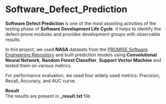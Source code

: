 # Software_Defect_Prediction

**Software Defect Prediction** is one of the most assisting activities of the testing phase of **Software Development Life Cycle**. It helps to identify the defect-prone modules and provides development groups with observable results.

In this project, we used **NASA** datasets from the [PROMISE Software Engineering Repository](http://promise.site.uottawa.ca/SERepository/datasets-page.html) and built prediction models using **Convolutional Neural Network**, **Random Forest Classifier**, **Support Vector Machine** and tested them on various metrics.

For performance evaluation, we used four widely used metrics: Precision, Recall, Accuracy, and AUC curve.

<strong>Result</strong> <br>
The results are present in **_result.txt** file. 
